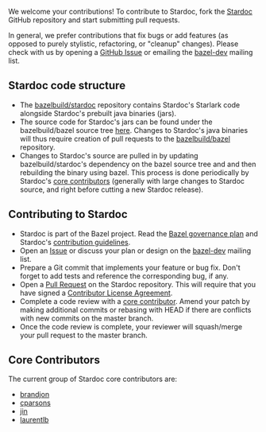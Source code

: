 We welcome your contributions! To contribute to Stardoc, fork the
[Stardoc](https://github.com/bazelbuild/stardoc) GitHub repository and start
submitting pull requests.

In general, we prefer contributions that fix bugs or add features (as opposed to
purely stylistic, refactoring, or "cleanup" changes). Please check with us by
opening a [GitHub Issue](https://github.com/bazelbuild/stardoc/issues) or emailing the
[bazel-dev](https://groups.google.com/forum/#!forum/bazel-dev) mailing list.

## Stardoc code structure

* The [bazelbuild/stardoc](https://github.com/bazelbuild/stardoc) repository
  contains Stardoc's Starlark code alongside Stardoc's prebuilt java binaries (jars).
* The source code for Stardoc's jars can be found under the bazelbuild/bazel source tree
  [here](https://github.com/bazelbuild/bazel/tree/master/src/main/java/com/google/devtools/build/skydoc).
  Changes to Stardoc's java binaries will thus require creation of pull requests to the
  [bazelbuild/bazel](https://github.com/bazelbuild/bazel) repository.
* Changes to Stardoc's source are pulled in by updating bazelbuild/stardoc's dependency
  on the bazel source tree and and then rebuilding the binary using bazel. This process
  is done periodically by Stardoc's [core contributors](#core-contributors) (generally
  with large changes to Stardoc source, and right before cutting a new Stardoc release).

## Contributing to Stardoc

* Stardoc is part of the Bazel project. Read the [Bazel governance
  plan](https://www.bazel.build/governance.html) and Stardoc's [contribution
  guidelines](../CONTRIBUTING.md).
* Open an [Issue](https://github.com/bazelbuild/stardoc/issues) or discuss your
  plan or design on the [bazel-dev](https://groups.google.com/forum/#!forum/bazel-dev)
  mailing list.
* Prepare a Git commit that implements your feature or bug fix. Don't forget to
  add tests and reference the corresponding bug, if any.
* Open a [Pull Request](https://github.com/bazelbuild/stardoc/pulls) on the Stardoc
  repository. This will require that you have signed a
  [Contributor License Agreement](https://cla.developers.google.com/).
* Complete a code review with a [core contributor](#core-contributors). Amend your
  patch by making additional commits or rebasing with HEAD if there are conflicts with new
  commits on the master branch.
* Once the code review is complete, your reviewer will squash/merge your pull
  request to the master branch.

## Core Contributors

The current group of Stardoc core contributors are:

* [brandjon](https://github.com/brandjon)
* [cparsons](https://github.com/c-parsons)
* [jin](https://github.com/jin)
* [laurentlb](https://github.com/laurentlb)



